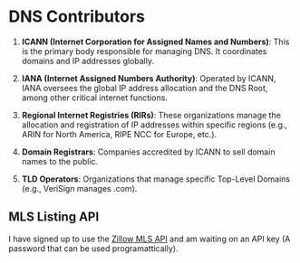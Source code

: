 # DNS Contributors

1. **ICANN (Internet Corporation for Assigned Names and Numbers)**: This is the primary body responsible for managing DNS. It coordinates domains and IP addresses globally.

2. **IANA (Internet Assigned Numbers Authority)**: Operated by ICANN, IANA oversees the global IP address allocation and the DNS Root, among other critical internet functions.

3. **Regional Internet Registries (RIRs)**: These organizations manage the allocation and registration of IP addresses within specific regions (e.g., ARIN for North America, RIPE NCC for Europe, etc.).

4. **Domain Registrars**: Companies accredited by ICANN to sell domain names to the public.

5. **TLD Operators**: Organizations that manage specific Top-Level Domains (e.g., VeriSign manages .com).

## MLS Listing API

I have signed up to use the [Zillow MLS API](https://www.zillowgroup.com/developers/api/mls-broker-data/mls-listings/) and am waiting on an API key (A password that can be used programattically).